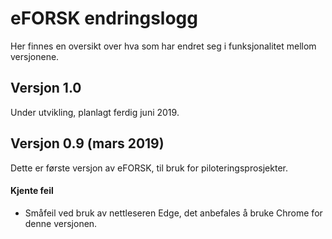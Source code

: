 # eFORSK endringslogg

Her finnes en oversikt over hva som har endret seg i funksjonalitet mellom versjonene.

## Versjon 1.0

Under utvikling, planlagt ferdig juni 2019.

## Versjon 0.9 (mars 2019)

Dette er første versjon av eFORSK, til bruk for piloteringsprosjekter.

#### Kjente feil
* Småfeil ved bruk av nettleseren Edge, det anbefales å bruke Chrome for denne versjonen.
